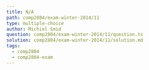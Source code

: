 ```yaml
---
title: N/A
path: comp2804/exam-winter-2014/11
type: multiple-choice
author: Michiel Smid
question: comp2804/exam-winter-2014/11/question.ts
solution: comp2804/exam-winter-2014/11/solution.md
tags:
  - comp2804
  - comp2804-exam
---
```

